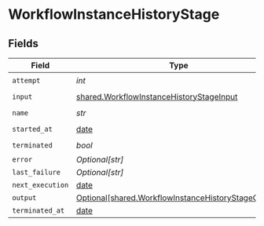 # WorkflowInstanceHistoryStage


## Fields

| Field                                                                                                            | Type                                                                                                             | Required                                                                                                         | Description                                                                                                      |
| ---------------------------------------------------------------------------------------------------------------- | ---------------------------------------------------------------------------------------------------------------- | ---------------------------------------------------------------------------------------------------------------- | ---------------------------------------------------------------------------------------------------------------- |
| `attempt`                                                                                                        | *int*                                                                                                            | :heavy_check_mark:                                                                                               | N/A                                                                                                              |
| `input`                                                                                                          | [shared.WorkflowInstanceHistoryStageInput](../../models/shared/workflowinstancehistorystageinput.md)             | :heavy_check_mark:                                                                                               | N/A                                                                                                              |
| `name`                                                                                                           | *str*                                                                                                            | :heavy_check_mark:                                                                                               | N/A                                                                                                              |
| `started_at`                                                                                                     | [date](https://docs.python.org/3/library/datetime.html#date-objects)                                             | :heavy_check_mark:                                                                                               | N/A                                                                                                              |
| `terminated`                                                                                                     | *bool*                                                                                                           | :heavy_check_mark:                                                                                               | N/A                                                                                                              |
| `error`                                                                                                          | *Optional[str]*                                                                                                  | :heavy_minus_sign:                                                                                               | N/A                                                                                                              |
| `last_failure`                                                                                                   | *Optional[str]*                                                                                                  | :heavy_minus_sign:                                                                                               | N/A                                                                                                              |
| `next_execution`                                                                                                 | [date](https://docs.python.org/3/library/datetime.html#date-objects)                                             | :heavy_minus_sign:                                                                                               | N/A                                                                                                              |
| `output`                                                                                                         | [Optional[shared.WorkflowInstanceHistoryStageOutput]](../../models/shared/workflowinstancehistorystageoutput.md) | :heavy_minus_sign:                                                                                               | N/A                                                                                                              |
| `terminated_at`                                                                                                  | [date](https://docs.python.org/3/library/datetime.html#date-objects)                                             | :heavy_minus_sign:                                                                                               | N/A                                                                                                              |